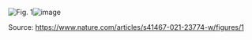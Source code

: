 <img src="https://media.springernature.com/full/springer-static/image/art%3A10.1038%2Fs41467-021-23774-w/MediaObjects/41467_2021_23774_Fig1_HTML.png" alt="Fig. 1"/>![image](https://github.com/kris96tian/WORK_IN_PROGRESS/assets/92834350/8124859c-692f-4bf8-bf9f-908c052411a9)

Source: https://www.nature.com/articles/s41467-021-23774-w/figures/1
